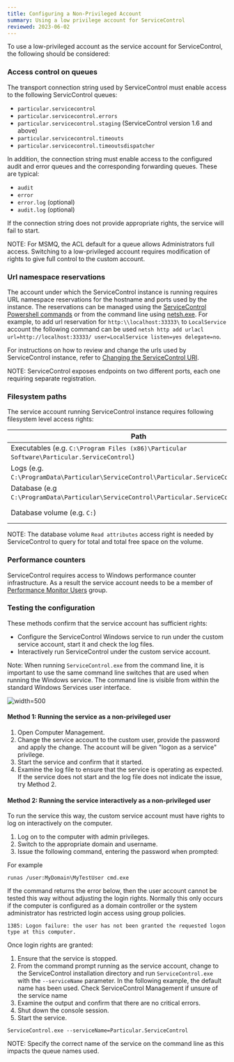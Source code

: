 ```yaml
---
title: Configuring a Non-Privileged Account
summary: Using a low privilege account for ServiceControl
reviewed: 2023-06-02
---
```


To use a low-privileged account as the service account for ServiceControl, the following should be considered:


### Access control on queues

The transport connection string used by ServiceControl must enable access to the following ServicControl queues: 

 * `particular.servicecontrol`
 * `particular.servicecontrol.errors`
 * `particular.servicecontrol.staging` (ServiceControl version 1.6 and above)
 * `particular.servicecontrol.timeouts`
 * `particular.servicecontrol.timeoutsdispatcher`

In addition, the connection string must enable access to the configured audit and error queues and the corresponding forwarding queues. These are typical:

 * `audit`
 * `error`
 * `error.log` (optional)
 * `audit.log` (optional)

If the connection string does not provide appropriate rights, the service will fail to start.

NOTE: For MSMQ, the ACL default for a queue allows Administrators full access. Switching to a low-privileged account requires modification of rights to give full control to the custom account. 

### Url namespace reservations

The account under which the ServiceControl instance is running requires URL namespace reservations for the hostname and ports used by the instance. The reservations can be managed using the [ServiceControl Powershell commands](/servicecontrol/powershell.md#troubleshooting-via-powershell-checking-and-manipulating-urlacls) or from the command line using [netsh.exe](https://docs.microsoft.com/en-us/windows/desktop/http/add-urlacl). For example, to add url reservation for `http:\\localhost:33333\` to `LocalService` account the following command can be used `netsh http add urlacl url=http://localhost:33333/ user=LocalService listen=yes delegate=no`. 

For instructions on how to review and change the urls used by ServiceControl instance, refer to [Changing the ServiceControl URI](setting-custom-hostname.md).

NOTE: ServiceControl exposes endpoints on two different ports, each one requiring separate registration.

### Filesystem paths

The service account running ServiceControl instance requires following filesystem level access rights:

| Path | Rights |
|------|--------|
| Executables (e.g.  `C:\Program Files (x86)\Particular Software\Particular.ServiceControl`) | Read |
| Logs (e.g. `C:\ProgramData\Particular\ServiceControl\Particular.ServiceControl\Logs`)      |   Write     |
| Database (e.g `C:\ProgramData\Particular\ServiceControl\Particular.ServiceControl\DB`) | Write|
| Database volume (e.g. `C:`) | Read Attributes|

NOTE: The database volume `Read attributes` access right is needed by ServiceControl to query for total and total free space on the volume.

### Performance counters

ServiceControl requires access to Windows performance counter infrastructure. As a result the service account needs to be a member of [Performance Monitor Users](https://docs.microsoft.com/en-us/windows/security/identity-protection/access-control/active-directory-security-groups#a-href-idbkmk-perfmonitorusersaperformance-monitor-users) group.


### Testing the configuration

These methods confirm that the service account has sufficient rights:

 * Configure the ServiceControl Windows service to run under the custom service account, start it and check the log files.
 * Interactively run ServiceControl under the custom service account.

Note: When running `ServiceControl.exe` from the command line, it is important to use the same command line switches that are used when running the Windows service. The command line is visible from within the standard Windows Services user interface.  

![](servicedetailsview.png 'width=500')


#### Method 1: Running the service as a non-privileged user

 1. Open Computer Management.
 1. Change the service account to the custom user, provide the password and apply the change. The account will be given "logon as a service" privilege.
 1. Start the service and confirm that it started.
 1. Examine the log file to ensure that the service is operating as expected. If the service does not start and the log file does not indicate the issue, try Method 2.


#### Method 2: Running the service interactively as a non-privileged user

To run the service this way, the custom service account must have rights to log on interactively on the computer.

 1. Log on to the computer with admin privileges.
 1. Switch to the appropriate domain and username.
 1. Issue the following command, entering the password when prompted:

For example

```dos
runas /user:MyDomain\MyTestUser cmd.exe
```

If the command returns the error below, then the user account cannot be tested this way without adjusting the login rights. Normally this only occurs if the computer is configured as a domain controller or the system administrator has restricted login access using group policies.

```
1385: Logon failure: the user has not been granted the requested logon type at this computer.
```

Once login rights are granted:

 1. Ensure that the service is stopped.
 1. From the command prompt running as the service account, change to the ServiceControl installation directory and run `ServiceControl.exe` with the `--serviceName` parameter. In the following example, the default name has been used. Check ServiceControl Management if unsure of the service name
 1. Examine the output and confirm that there are no critical errors.
 1. Shut down the console session.
 1. Start the service.

```dos
ServiceControl.exe --serviceName=Particular.ServiceControl
```

NOTE: Specify the correct name of the service on the command line as this impacts the queue names used.
